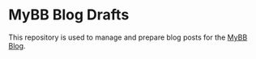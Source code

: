 # MyBB Blog Drafts

This repository is used to manage and prepare blog posts for the [MyBB Blog](https://blog.mybb.com).
